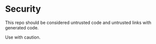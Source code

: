 # Security

This repo should be considered untrusted code and untrusted links with generated code.

Use with caution.
